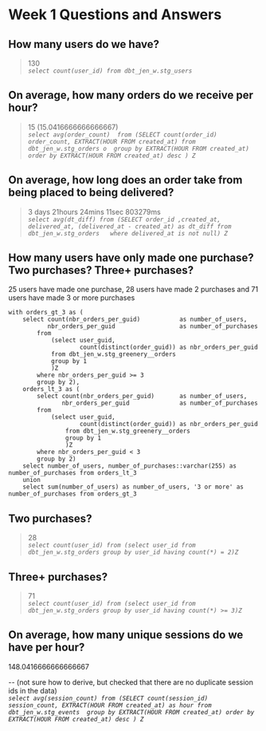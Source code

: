 # Week 1 Questions and Answers

## How many users do we have?
> 130 <br>
*`select count(user_id) from dbt_jen_w.stg_users`*

## On average, how many orders do we receive per hour?
> 15 (15.0416666666666667)  <br>
*`select avg(order_count) 
	from (SELECT count(order_id) order_count, EXTRACT(HOUR FROM created_at)
	from dbt_jen_w.stg_orders o 
	group by EXTRACT(HOUR FROM created_at)
	order by EXTRACT(HOUR FROM created_at) desc ) Z`*

## On average, how long does an order take from being placed to being delivered?
> 3 days 21hours 24mins 11sec 803279ms   <br>
*`select avg(dt_diff)
	from (SELECT order_id ,created_at, delivered_at, (delivered_at - created_at) as dt_diff
	from dbt_jen_w.stg_orders  
	where delivered_at is not null) Z`*


## How many users have only made one purchase? Two purchases? Three+ purchases?

25 users have made one purchase, 28 users have made 2 purchases and 71 users have made 3 or more purchases

```	 
with orders_gt_3 as (
	select count(nbr_orders_per_guid)			as number_of_users,
		   nbr_orders_per_guid 					as number_of_purchases
		from 
			(select user_guid,
					count(distinct(order_guid)) as nbr_orders_per_guid 
			from dbt_jen_w.stg_greenery__orders
			group by 1
			)Z
		where nbr_orders_per_guid >= 3
		group by 2),
	orders_lt_3 as (
		select count(nbr_orders_per_guid) 		as number_of_users, 
			   nbr_orders_per_guid 				as number_of_purchases
		from 
			(select user_guid,
					count(distinct(order_guid)) as nbr_orders_per_guid
				from dbt_jen_w.stg_greenery__orders
				group by 1
				)Z
		where nbr_orders_per_guid < 3
		group by 2) 
	select number_of_users, number_of_purchases::varchar(255) as number_of_purchases from orders_lt_3
	union
	select sum(number_of_users) as number_of_users, '3 or more' as number_of_purchases from orders_gt_3
```

## Two purchases? 
> 28  <br>
	*`select count(user_id)
	from (select user_id
			from dbt_jen_w.stg_orders
			group by user_id
			having count(*) = 2)Z`*

## Three+ purchases?
> 71  <br>
	*`select count(user_id)
	from (select user_id
			from dbt_jen_w.stg_orders
			group by user_id
			having count(*) >= 3)Z`*

## On average, how many unique sessions do we have per hour?
148.0416666666666667  <br>

-- (not sure how to derive, but checked that there are no duplicate session ids in the data) <br>
	*`select avg(session_count)
	from (SELECT count(session_id) session_count, EXTRACT(HOUR FROM created_at) as hour
	from dbt_jen_w.stg_events 
	group by EXTRACT(HOUR FROM created_at)
	order by EXTRACT(HOUR FROM created_at) desc ) Z`*